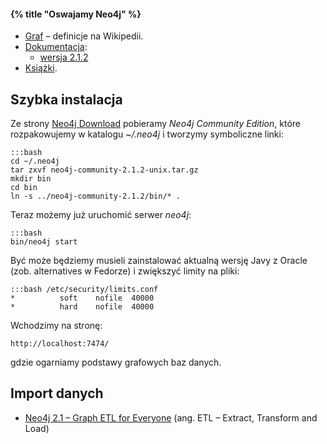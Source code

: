 #### {% title "Oswajamy Neo4j" %}

* [Graf](http://pl.wikipedia.org/wiki/Graf_%28matematyka%29) – definicje na Wikipedii.
* [Dokumentacja](http://docs.neo4j.org/):
  - [wersja 2.1.2](http://neo4j.com/docs/2.1.2/)
* [Książki](http://neo4j.com/books/).


## Szybka instalacja

Ze strony [Neo4j Download](http://www.neo4j.org/download)
pobieramy *Neo4j Community Edition*, które rozpakowujemy
w katalogu *~/.neo4j* i tworzymy symboliczne linki:

    :::bash
    cd ~/.neo4j
    tar zxvf neo4j-community-2.1.2-unix.tar.gz
    mkdir bin
    cd bin
    ln -s ../neo4j-community-2.1.2/bin/* .

Teraz możemy już uruchomić serwer *neo4j*:

    :::bash
    bin/neo4j start

Być może będziemy musieli zainstalować aktualną wersję Javy z Oracle
(zob. alternatives w Fedorze) i zwiększyć limity na pliki:

    :::bash /etc/security/limits.conf
    *          soft    nofile  40000
    *          hard    nofile  40000

Wchodzimy na stronę:

    http://localhost:7474/

gdzie ogarniamy podstawy grafowych baz danych.


## Import danych

* [Neo4j 2.1 – Graph ETL for Everyone](http://neo4j.com/blog/neo4j-2-1-graph-etl/)
  (ang. ETL – Extract, Transform and Load)

